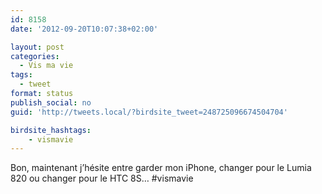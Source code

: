 ```yaml
---
id: 8158
date: '2012-09-20T10:07:38+02:00'

layout: post
categories:
  - Vis ma vie
tags:
  - tweet
format: status
publish_social: no
guid: 'http://tweets.local/?birdsite_tweet=248725096674504704'

birdsite_hashtags:
    - vismavie
---
```


Bon, maintenant j’hésite entre garder mon iPhone, changer pour le Lumia 820 ou changer pour le HTC 8S… #vismavie